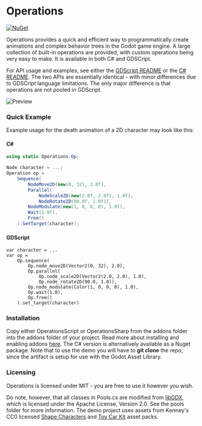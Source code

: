 # Operations
[![NuGet](https://img.shields.io/nuget/v/GodotOperations.svg)](https://www.nuget.org/packages/GodotOperations/)

Operations provides a quick and efficient way to programmatically create animations and complex behavior trees in the Godot game engine. A large collection of built-in operations are provided, with custom operations being very easy to make. It is available in both C# and GDSCript.

For API usage and examples, see either the [GDScript README](https://github.com/chrisizeful/Operations/tree/main/addons/OperationsScript) or the [C# README](https://github.com/chrisizeful/Operations/tree/main/addons/OperationsSharp). The two APIs are essentially identical - with minor differences due to GDSCript language limitations. The only major difference is that operations are not pooled in GDScript.

![Preview](https://i.imgur.com/HE5rFuH.gif)

### Quick Example
Example usage for the death animation of a 2D character may look like this:

#### C#
```C#
using static Operations.Op;

Node character = ...;
Operation op =
    Sequence(
        NodeMove2D(new(0, 32), 2.0f),
        Parallel(
            NodeScale2D(new(2.0f, 2.0f), 1.0f),
            NodeRotate2D(90.0f, 1.0f)),
        NodeModulate(new(1, 0, 0, 0), 1.0f),
        Wait(1.0f),
        Free()
    ).SetTarget(character);
```

#### GDScript
```GDScript
var character = ...
var op =
    Op.sequence(
        Op.node_move2D(Vector2(0, 32), 2.0),
        Op.parallel(
            Op.node_scale2D(Vector2(2.0, 2.0), 1.0),
            Op.node_rotate2D(90.0, 1.0)),
        Op.node_modulate(Color(1, 0, 0, 0), 1.0),
        Op.wait(1.0),
        Op.free()
    ).set_target(character)
```

### Installation
Copy either OperationsScript or OperationsSharp from the addons folder into the addons folder of your project. Read more about installing and enabling addons [here](https://docs.godotengine.org/en/stable/tutorials/plugins/editor/installing_plugins.html). The C# version is alternatively available as a Nuget package. Note that to use the demo you will have to **git clone** the repo, since the artifact is setup for use with the Godot Asset Library.

### Licensing
Operations is licensed under MIT - you are free to use it however you wish.

Do note, however, that all classes in Pools.cs are modified from [libGDX](https://github.com/libgdx/libgdx), which is licensed under the Apache License, Version 2.0. See the pools folder for more information. The demo project uses assets from Kenney's CC0 licensed [Shape Characters](https://kenney.nl/assets/shape-characters) and [Toy Car Kit](https://kenney.nl/assets/toy-car-kit) asset packs.
